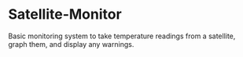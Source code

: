 # Satellite-Monitor
Basic monitoring system to take temperature readings from a satellite, graph them, and display any warnings.
